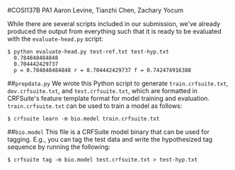 #COSI137B PA1
Aaron Levine, Tianzhi Chen, Zachary Yocum

While there are several scripts included in our submission, we've already produced the output from everything such that it is ready to be evaluated with the `evaluate-head.py` script:

    $ python evaluate-head.py test-ref.txt test-hyp.txt 
      0.784848484848
      0.704442429737
      p = 0.784848484848 r = 0.704442429737 f = 0.742474916388

##`prepdata.py`
We wrote this Python script to generate `train.crfsuite.txt`, `dev.crfsuite.txt`, and `test.crfsuite.txt`, which are formatted in CRFSuite's feature template format for model training and evaluation.  `train.crfsuite.txt` can be used to train a model as follows:

    $ crfsuite learn -m bio.model train.crfsuite.txt

##`bio.model`
This file is a CRFSuite model binary that can be used for tagging. E.g., you can tag the test data and write the hypothesized tag sequence by running the following:

    $ crfsuite tag -m bio.model test.crfsuite.txt > test-hyp.txt
